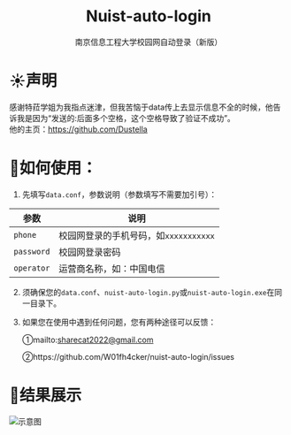 <h1 align="center">Nuist-auto-login</h1>  
<div align="center">南京信息工程大学校园网自动登录（新版）</div>

# :sunny:声明

   感谢特菈学姐为我指点迷津，但我苦恼于data传上去显示信息不全的时候，他告诉我是因为“发送的:后面多个空格，这个空格导致了验证不成功”。  
   他的主页：https://github.com/Dustella  

# :foggy:如何使用：

1. 先填写`data.conf`，参数说明（参数填写不需要加引号）：
  
  | 参数  | 说明  |
  | --- | --- |
  | `phone` | 校园网登录的手机号码，如`xxxxxxxxxxx` |
  | `password` | 校园网登录密码 |
  | `operator` | 运营商名称，如：中国电信 |
  

2. 须确保您的`data.conf`、`nuist-auto-login.py`或`nuist-auto-login.exe`在同一目录下。

3. 如果您在使用中遇到任何问题，您有两种途径可以反馈：
  
    ①mailto:[sharecat2022@gmail.com](mailto:sharecat2022@gmail.com)
  
    ②https://github.com/W01fh4cker/nuist-auto-login/issues
# :milky_way:结果展示  
![示意图](https://www.png8.com/imgs/2022/04/21/98f95c73749d254a.png)
